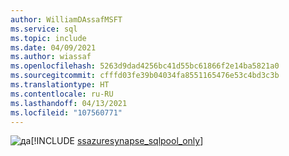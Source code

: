 ```yaml
---
author: WilliamDAssafMSFT
ms.service: sql
ms.topic: include
ms.date: 04/09/2021
ms.author: wiassaf
ms.openlocfilehash: 5263d9dad4256bc41d55bc61866f2e14ba5821a0
ms.sourcegitcommit: cfffd03fe39b04034fa8551165476e53c4bd3c3b
ms.translationtype: HT
ms.contentlocale: ru-RU
ms.lasthandoff: 04/13/2021
ms.locfileid: "107560771"
---
```

<Token>![да](../media/yes-icon.png)[!INCLUDE [ssazuresynapse_sqlpool_only](../ssazuresynapse-svrless-sqlpool-only.md)]</Token>

